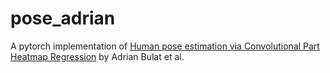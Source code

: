 # pose_adrian
A pytorch implementation of [Human pose estimation via Convolutional Part Heatmap Regression](https://arxiv.org/pdf/1609.01743.pdf) by Adrian Bulat et al.

